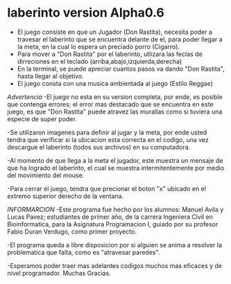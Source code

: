 # laberinto version Alpha0.6
* El juego consiste en que un Jugador (Don Rastita), necesita poder a travesar el laberinto
que se encuentra delante de el, para poder llegar a la meta, en la cual lo espera un preciado porro (Cigarro).
* Para mover a "Don Rastita" por el laberinto, utlizara las feclas de dirreciones en el teclado (arriba,abajo,izquierda,derecha)
* En la terminal, se puede apreciar cuantos pasos va dando "Don Rastita", hasta llegar al objetivo.
* El juego consta con una musica ambientada al juego (Estilo Reggae)


*Advertencia*
-El juego no esta en su version completa, por ende, es posible que contenga errores; el error mas destacado que se encuentra en este juego, es que "Don Rastita" puede atravez las murallas como si tuviera una especie de super poder.

-Se utilizaron imagenes para definir al jugar y la meta, por ende usted tendra que verificar si la ubicacion esta correcta en el codigo, una vez descargue el laberinto (todos sus archivos) en su computadora.

-Al momento de que llega a la meta el jugador, este muestra un mensaje de que ha logrado el laberinto, el cual se muestra intermitentemente por medio del movimiento del mouse.

-Para cerrar el juego, tendra que precionar el boton "x" ubicado en el extremo superior derecho de la ventana.

*INFORMARCION*
-Este programa fue hecho por los alumnos: Manuel Avila y Lucas Pavez; estudiantes de primer año, de la carrera Ingeniera Civil en Bioinformatica, para la Asignatura Programacion I, guiado por su profesor Fabio Duran Verdugo, como primer proyecto.

-El programa queda a libre disposicion por si alguien se anima a resolver la problematica que falta, como es "atravesar paredes".

-Esperamos poder traer mas adelantes codigos muchos mas eficaces y de nivel programador.
Muchas Gracias.
